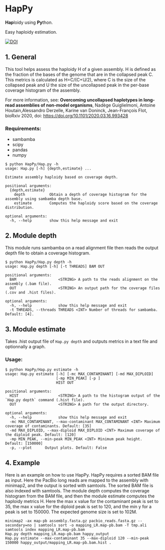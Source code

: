 # HapPy
**Hap**loidy using **Py**thon.

Easy haploidy estimation.

[![DOI](https://zenodo.org/badge/299235590.svg)](https://zenodo.org/badge/latestdoi/299235590)

## 1. General
This tool helps assess the haploidy H of a given assembly.
H is defined as the fraction of the bases of the genome that are in the collapsed peak C. This metrics is calculated as H=C/(C+U/2), where C is the size of the collapsed peak and U the size of the uncollapsed peak in the per-base coverage histogram of the assembly.

For more information, see:
  **Overcoming uncollapsed haplotypes in long-read assemblies of non-model organisms**, 
  Nadège Guiglielmoni, Antoine Houtain,Alessandro Derzelle, Karine van Doninck, Jean-François Flot,
  bioRxiv 2020, doi: https://doi.org/10.1101/2020.03.16.993428 

### Requirements: 

- sambamba
- scipy
- pandas
- numpy

```
$ python HapPy/Hap.py -h
usage: Hap.py [-h] {depth,estimate} ...

Estimate assembly haploidy based on coverage depth.

positional arguments:
  {depth,estimate}
    depth           Obtain a depth of coverage histogram for the assembly using sambamba depth base.
    estimate        Computes the haploidy score based on the coverage distribution.

optional arguments:
  -h, --help        show this help message and exit
```

## 2. Module depth
This module runs sambamba on a read alignment file then reads the output depth file to obtain a coverage histogram.

```
$ python HapPy/Hap.py depth -h
usage: Hap.py depth [-h] [-t THREADS] BAM OUT

positional arguments:
  BAM                   <STRING> A path to the reads alignment on the assembly (.bam file).
  OUT                   <STRING> An output path for the coverage files (.cov and .hist files).                                     

optional arguments:
  -h, --help            show this help message and exit
  -t THREADS, --threads THREADS <INT> Number of threads for sambamba. Default: [4].
```

## 3. Module estimate
Takes .hist output file of `Hap.py depth` and outputs metrics in a text file and optionnally a graph.

### Usage:
```
$ python HapPy/Hap.py estimate -h 
usage: Hap.py estimate [-h] [-mc MAX_CONTAMINANT] [-md MAX_DIPLOID]
                       [-mp MIN_PEAK] [-p ]
                       HIST OUT

positional arguments:
  HIST                  <STRING> A path to the histogram output of the `Hap.py depth` command (.hist file).
  OUT                   <STRING> A path for the output directory.
                                                                              
optional arguments:
  -h, --help            show this help message and exit
  -mc MAX_CONTAMINANT, --max-contaminant MAX_CONTAMINANT <INT> Maximum coverage of contaminants. Default: [35] 
  -md MAX_DIPLOID, --max-diploid MAX_DIPLOID <INT> Maximum coverage of the diploid peak. Default: [120]
  -mp MIN_PEAK, --min-peak MIN_PEAK <INT> Minimum peak height. Default: [150000]
  -p, --plot      Output plots. Default: False
```

## 4. Example

Here is an example on how to use HapPy. HapPy requires a sorted BAM file as input. Here the PacBio long reads are mapped to the assembly with minimap2, and the output is sorted with samtools. The sorted BAM file is also indexed with samtools. The module depth computes the coverage histogram from the BAM file, and then the module estimate computes the haploidy metrics H. Here the max x value for the contaminant peak is set to 35, the max x value for the diploid peak is set to 120, and the min y for a peak is set to 150000. The expected genome size is set to 102M. 

```
minimap2 -ax map-pb assembly.fasta.gz pacbio_reads.fasta.gz --secondary=no | samtools sort -o mapping_LR.map-pb.bam -T tmp.ali
samtools index mapping_LR.map-pb.bam
Hap.py depth mapping_LR.map-pb.bam happy_output
Hap.py estimate --max-contaminant 35 --max-diploid 120 --min-peak 150000 happy_output/mapping_LR.map-pb.bam.hist . 
```
